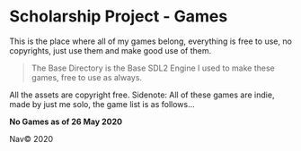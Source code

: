 # Scholarship Project - Games
This is the place where all of my games belong, everything is free to use, no copyrights, just use them and make good use of them.
> The Base Directory is the Base SDL2 Engine I used to make these games, free to use as always.

All the assets are copyright free.
Sidenote: All of these games are indie, made by just me solo, the game list is as follows...


**No Games as of 26 May 2020**


Nav&copy; 2020
